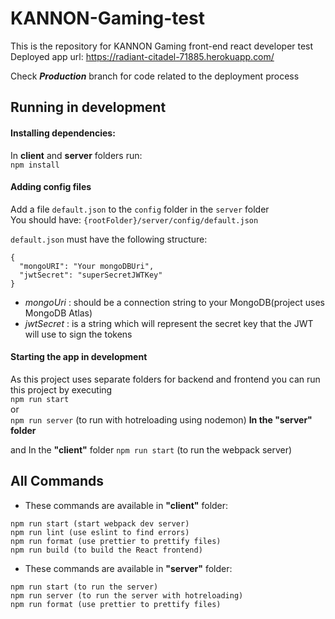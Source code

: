 # KANNON-Gaming-test

This is the repository for KANNON Gaming front-end react developer test  
Deployed app url: https://radiant-citadel-71885.herokuapp.com/

Check ***Production*** branch for code related to the deployment process

## Running in development
#### Installing dependencies:  
In **client** and **server** folders run:  
`npm install`

#### Adding config files  
Add a file `default.json` to the `config` folder in the `server` folder  
You should have: `{rootFolder}/server/config/default.json`  
  
`default.json` must have the following structure:  
```
{
  "mongoURI": "Your mongoDBUri",
  "jwtSecret": "superSecretJWTKey"
}
```
- *mongoUri* : should be a connection string to your MongoDB(project uses MongoDB Atlas)
- *jwtSecret* : is a string which will represent the secret key that the JWT will use to sign the tokens

#### Starting the app in development
As this project uses separate folders for backend and frontend you can run this project by executing  
`npm run start`  
or  
`npm run server`  (to run with hotreloading using nodemon)
**In the "server" folder**  
  
and In the **"client"** folder
`npm run start` (to run the webpack server)  


## All Commands
* These commands are available in **"client"** folder:  
```
npm run start (start webpack dev server)
npm run lint (use eslint to find errors)
npm run format (use prettier to prettify files)
npm run build (to build the React frontend)
```
* These commands are available in **"server"** folder:  
```
npm run start (to run the server)
npm run server (to run the server with hotreloading)
npm run format (use prettier to prettify files)
```



